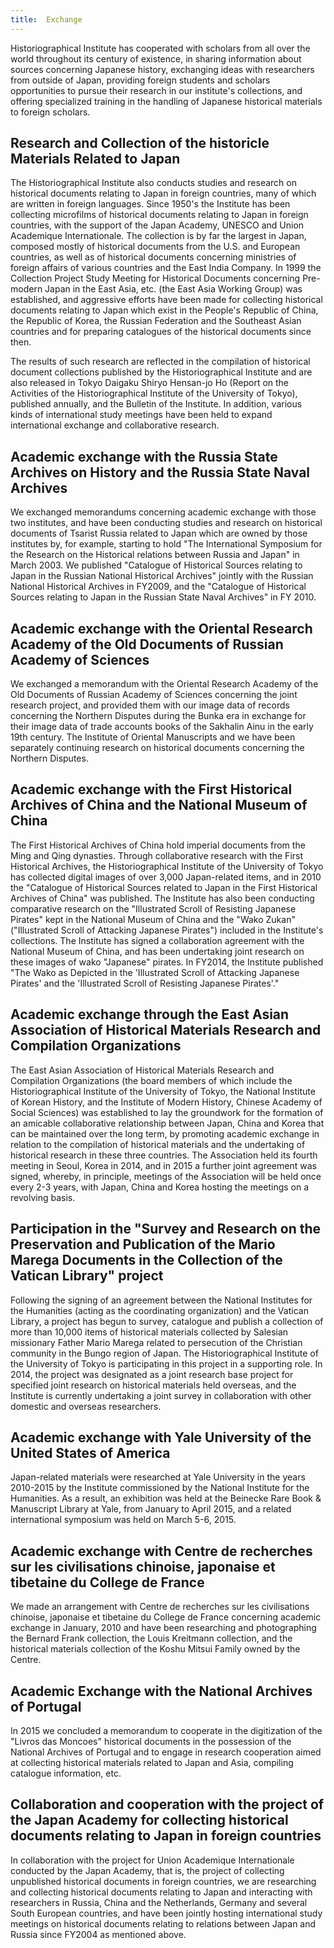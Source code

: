 ```yaml
---
title: 	Exchange
---
```


Historiographical Institute has cooperated with scholars from all over the world throughout its century of existence, in sharing information about sources concerning Japanese history, exchanging ideas with researchers from outside of Japan, providing foreign students and scholars opportunities to pursue their research in our institute's collections, and offering specialized training in the handling of Japanese historical materials to foreign scholars.

<h2 class="h03">Research and Collection of the historicle Materials Related to Japan</h2>

The Historiographical Institute also conducts studies and research on historical documents relating to Japan in foreign countries, many of which are written in foreign languages. Since 1950's the Institute has been collecting microfilms of historical documents relating to Japan in foreign countries, with the support of the Japan Academy, UNESCO and Union Academique Internationale. The collection is by far the largest in Japan, composed mostly of historical documents from the U.S. and European countries, as well as of historical documents concerning ministries of foreign affairs of various countries and the East India Company. In 1999 the Collection Project Study Meeting for Historical Documents concerning Pre-modern Japan in the East Asia, etc. (the East Asia Working Group) was established, and aggressive efforts have been made for collecting historical documents relating to Japan which exist in the People's Republic of China, the Republic of Korea, the Russian Federation and the Southeast Asian countries and for preparing catalogues of the historical documents since then.

The results of such research are reflected in the compilation of historical document collections published by the Historiographical Institute and are also released in Tokyo Daigaku Shiryo Hensan-jo Ho (Report on the Activities of the Historiographical Institute of the University of Tokyo), published annually, and the Bulletin of the Institute. In addition, various kinds of international study meetings have been held to expand international exchange and collaborative research.

<h2 class="h03 mt-10">Academic exchange with the Russia State Archives on History and the Russia State Naval Archives</h2>

We exchanged memorandums concerning academic exchange with those two institutes, and have been conducting studies and research on historical documents of Tsarist Russia related to Japan which are owned by those institutes by, for example, starting to hold "The International Symposium for the Research on the Historical relations between Russia and Japan" in March 2003. We published "Catalogue of Historical Sources relating to Japan in the Russian National Historical Archives" jointly with the Russian National Historical Archives in FY2009, and the "Catalogue of Historical Sources relating to Japan in the Russian State Naval Archives" in FY 2010.

<h2 class="h03 mt-10">Academic exchange with the Oriental Research Academy of the Old Documents of Russian Academy of Sciences</h2>

We exchanged a memorandum with the Oriental Research Academy of the Old Documents of Russian Academy of Sciences concerning the joint research project, and provided them with our image data of records concerning the Northern Disputes during the Bunka era in exchange for their image data of trade accounts books of the Sakhalin Ainu in the early 19th century. The Institute of Oriental Manuscripts and we have been separately continuing research on historical documents concerning the Northern Disputes.

<h2 class="h03 mt-10">Academic exchange with the First Historical Archives of China and the National Museum of China</h2>
The First Historical Archives of China hold imperial documents from the Ming and Qing dynasties. Through collaborative research with the First Historical Archives, the Historiographical Institute of the University of Tokyo has collected digital images of over 3,000 Japan-related items, and in 2010 the "Catalogue of Historical Sources related to Japan in the First Historical Archives of China" was published. The Institute has also been conducting comparative research on the "Illustrated Scroll of Resisting Japanese Pirates" kept in the National Museum of China and the "Wako Zukan" ("Illustrated Scroll of Attacking Japanese Pirates") included in the Institute's collections. The Institute has signed a collaboration agreement with the National Museum of China, and has been undertaking joint research on these images of wako "Japanese" pirates. In FY2014, the Institute published "The Wako as Depicted in the 'Illustrated Scroll of Attacking Japanese Pirates' and the 'Illustrated Scroll of Resisting Japanese Pirates'."

<h2 class="h03 mt-10">Academic exchange through the East Asian Association of Historical Materials Research and Compilation Organizations</h2>
The East Asian Association of Historical Materials Research and Compilation Organizations (the board members of which include the Historiographical Institute of the University of Tokyo, the National Institute of Korean History, and the Institute of Modern History, Chinese Academy of Social Sciences) was established to lay the groundwork for the formation of an amicable collaborative relationship between Japan, China and Korea that can be maintained over the long term, by promoting academic exchange in relation to the compilation of historical materials and the undertaking of historical research in these three countries. The Association held its fourth meeting in Seoul, Korea in 2014, and in 2015 a further joint agreement was signed, whereby, in principle, meetings of the Association will be held once every 2-3 years, with Japan, China and Korea hosting the meetings on a revolving basis.

<h2 class="h03 mt-10">Participation in the "Survey and Research on the Preservation and Publication of the Mario Marega Documents in the Collection of the Vatican Library" project</h2>
Following the signing of an agreement between the National Institutes for the Humanities (acting as the coordinating organization) and the Vatican Library, a project has begun to survey, catalogue and publish a collection of more than 10,000 items of historical materials collected by Salesian missionary Father Mario Marega related to persecution of the Christian community in the Bungo region of Japan. The Historiographical Institute of the University of Tokyo is participating in this project in a supporting role. In 2014, the project was designated as a joint research base project for specified joint research on historical materials held overseas, and the Institute is currently undertaking a joint survey in collaboration with other domestic and overseas researchers.

<h2 class="h03 mt-10">Academic exchange with Yale University of the United States of America</h2>
Japan-related materials were researched at Yale University in the years 2010-2015 by the Institute commissioned by the National Institute for the Humanities. As a result, an exhibition was held at the Beinecke Rare Book & Manuscript Library at Yale, from January to April 2015, and a related international symposium was held on March 5-6, 2015.

<h2 class="h03 mt-10">Academic exchange with Centre de recherches sur les civilisations chinoise, japonaise et tibetaine du College de France</h2>
We made an arrangement with Centre de recherches sur les civilisations chinoise, japonaise et tibetaine du College de France concerning academic exchange in January, 2010 and have been researching and photographing the Bernard Frank collection, the Louis Kreitmann collection, and the historical materials collection of the Koshu Mitsui Family owned by the Centre.

<h2 class="h03 mt-10">Academic Exchange with the National Archives of Portugal</h2>
In 2015 we concluded a memorandum to cooperate in the digitization of the "Livros das Moncoes" historical documents in the possession of the National Archives of Portugal and to engage in research cooperation aimed at collecting historical materials related to Japan and Asia, compiling catalogue information, etc.

<h2 class="h03 mt-10">Collaboration and cooperation with the project of the Japan Academy for collecting historical documents relating to Japan in foreign countries</h2>
In collaboration with the project for Union Academique Internationale conducted by the Japan Academy, that is, the project of collecting unpublished historical documents in foreign countries, we are researching and collecting historical documents relating to Japan and interacting with researchers in Russia, China and the Netherlands, Germany and several South European countries, and have been jointly hosting international study meetings on historical documents relating to relations between Japan and Russia since FY2004 as mentioned above.